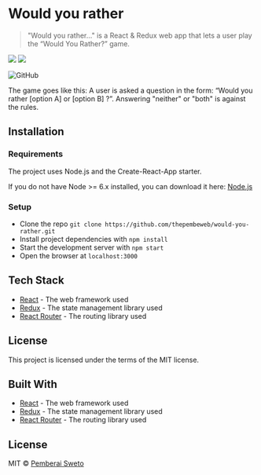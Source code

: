 ﻿# Would you rather

> "Would you rather..." is a React & Redux web app that lets a user play the “Would You Rather?” game.

![](https://upload.wikimedia.org/wikipedia/commons/thumb/a/a7/React-icon.svg/256px-React-icon.svg.png) ![](https://upload.wikimedia.org/wikipedia/commons/4/49/Redux.png)

![GitHub](https://img.shields.io/github/license/mashape/apistatus.svg)

The game goes like this: A user is asked a question in the form: “Would you rather [option A] or [option B] ?”. Answering "neither" or "both" is against the rules.

## Installation

### Requirements
The project uses Node.js and the Create-React-App starter. 

If you do not have Node >= 6.x installed, you can download it here: [Node.js](https://nodejs.org/en/)

### Setup

* Clone the repo `git clone https://github.com/thepembeweb/would-you-rather.git`
* Install project dependencies with `npm install`
* Start the development server with `npm start`
* Open the browser at `localhost:3000`

## Tech Stack

* [React](https://reactjs.org/) - The web framework used
* [Redux](https://redux.js.org/) - The state management library used
* [React Router](https://github.com/ReactTraining/react-router) - The routing library used

## License

This project is licensed under the terms of the MIT license.

## Built With

* [React](https://reactjs.org/) - The web framework used
* [Redux](https://redux.js.org/) - The state management library used
* [React Router](https://github.com/ReactTraining/react-router) - The routing library used

## License

MIT  © [Pemberai Sweto](https://github.com/thepembeweb)

